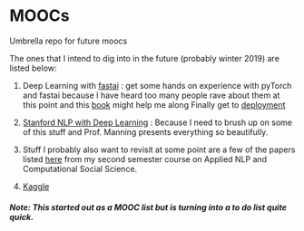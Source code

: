 # MOOCs
Umbrella repo for future moocs

The ones that I intend to dig into in the future (probably winter 2019) are listed below:
1. Deep Learning with [fastai](https://www.fast.ai/) : get some hands on experience with pyTorch and fastai because I have heard too many people rave about them at this point and this [book](http://neuralnetworksanddeeplearning.com/about.html) might help me along
Finally get to [deployment](https://fullstackdeeplearning.com/)

2. [Stanford NLP with Deep Learning](http://web.stanford.edu/class/cs224n/) : Because I need to brush up on some of this stuff and Prof. Manning presents everything so beautifully.

3. Stuff I probably also want to revisit at some point are a few of the papers listed [here](https://kennyjoseph.github.io/cse702) from my second semester course on Applied NLP and Computational Social Science.

4. [Kaggle](https://www.kaggle.com/learn/overview)

##### Note: This started out as a MOOC list but is turning into a to do list quite quick.
